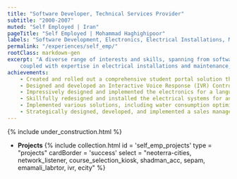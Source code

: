 ```yaml
---
title: "Software Developer, Technical Services Provider"
subtitle: "2000-2007"
muted: "Self Employed | Iran"
pageTitle: "Self Employed | Mohammad Haghighipoor" 
labels: "Software Development, Electronics, Electrical Installations, Maintenance"
permalink: "/experiences/self_emp/"
rootClass: markdown-gen
excerpt: "A diverse range of interests and skills, spanning from software programming to electronics, 
    coupled with expertise in electrical installations and maintenance, setting-up of Language Labs, Auditoriums, and more."
achievements:
    - Created and rolled out a comprehensive student portal solution that connects students, teachers, parents, and administrators in a single system.
    - Designed and developed an Interactive Voice Response (IVR) Controller, facilitating control over home devices and enabling extension dialing without speaking to an agent.
    - Impressively designed and implemented the electronics for a language lab with 30 student stations and 2 teacher's control panels.
    - Skillfully redesigned and installed the electrical systems for an auditorium with 500 seats.
    - Implemented various solutions, including water consumption optimization, stop request buttons in buses, and advanced IR alarm systems.
    - Strategically designed, developed, and implemented a sales management system.
---
```


{% include under_construction.html %}

- **Projects**
{% include collection.html 
        id = 'self_emp_projects'
        type = "projects"
        cardBorder = 'success'
        select = "neoterra-cities, network_listener, course_selection_kiosk, shadman_acc, sepam, emamali_labrtor, ivr, ecity"
    %}